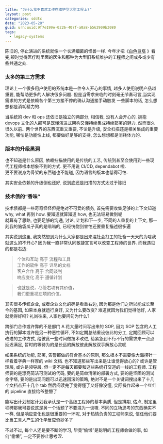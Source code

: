 ```yaml
---
title: "为什么我不喜欢工作在维护型大型工程上?"
layout: post
categories: sddtc
date: "2023-05-28"
guid: urn:uuid:9f7e199e-0226-407f-a0a8-b562909b3080
tags:
  - legacy-systems
---
```


陈旧的, 停止演进的系统就像一个长满细菌的怪兽一样. 今年才把《[白色巨塔](https://movie.douban.com/subject/2150220/)
》看完,顿时觉得医疗剧里面的医生和那种为大型旧系统维护的工程师之间或多或少有些共通之处.

### 太多的第三方需求

理论上一个很多用户使用的系统本是一件令人开心的事情, 越多人使用说明产品越重要, 能帮助更多的人解决很多问题.
但是当需求来临的时刻毫无节奏可言,当实现需求的方式是依赖各个第三方接不停的确认沟通接手动触发
一些脚本的话, 怎么想想都是消耗精力的.

当系统的 dev 和 ops 还依旧是独立的两部分, 相信我, 没有人会开心的. 拥抱 devops 文化的人那可是既懂演进式架构又懂持续集成持续部署的魅力.
然而很久很久以前.. 两个世界的东西沉重又重要,
不论是升级, 安全扫描还是相关集成的重要功能, 哪怕是功能性上线, 都要做好足够的支持, 怎么想想都是消耗体力的.

### 版本的升级黑洞

也不知道是什么原因, 依赖扫描使用的是传统的工艺, 传统到甚至会使用到一些现代工程师根本想象不到的方式. 更不用说 CI/CD, dependabot 啦.  
更不要说身为骨架的东西碰也不能碰, 因为语言的版本也低得可怕.

其实安全依赖的升级倒也还好, 说到底还是扫描的方式太过于陈旧

### 技术债的“香味”

技术债都是一些奇奇怪怪但是绝对不可爱的债务, 首先需要收集足够的上下文知道 why, what 再到 how. 要知道就算知道 how, 也无法轻易做到呢  
就算有了思路, 也要足够的沟通, 讨论, 计划和下一步, 不同的人重复的上下文, 那一刻我的脑袋瓜子真的是嗡嗡的, 已经恍惚到害怕还要重复描述很多遍

其实说到这里, 我突然想到为什么大家都是出来混社会打工的社畜一天天的为啥我就这么的不开心? 因为我一直非常认同敏捷宣言可以改变工程师的世界.
而我遇见的都是右边:

> 个体和互动 高于 流程和工具  
> 工作的软件 高于 详尽的文档  
> 客户合作 高于 合同谈判  
> 响应变化 高于 遵循计划

> 也就是说，尽管右项有其价值，  
> 我们更重视左项的价值。

其实很多传统企业, 或者企业文化的确是看重右边, 因为那是他们之所以能成长至今的基因, 如果本身就运行良好, 又为什么要改变? 难道就因为我们觉得他好,
人家就觉得好吗? 礼尚往来, 人家也要问句为什么?

跨部门合作或许靠的不是部门 A 花大量时间写出来的 SOP, 因为 SOP 包含的人工执行的脚本或许是另一种恶性循环, 不如定期总结重设彼此的分工,
定期回顾可以改进的工作方式, 给彼此一些时间做技术改进, 给紧急到不行不行的需求来一点点延迟满足, 暂时的等待为的是长远的解放彼此解放双手解放心灵呢

如果系统的功能, 部署, 告警都做的符合基本的原则, 那么根本不需要像大海捞针一样看着字典一样厚的 wiki 文档. 也不知道那些写出来是让谁觉得放心的?
或许是管理层, 或许是领导层, 但一定不是每天都要和这些系统打交道的一线的工程师. 工程师要的是漂亮简洁可测试的代码, 要的是简单清晰的部署方式,
要的是坚固的测试金字塔, 要的是出现问题可以迅速回滚的策略, 绝对不是一个关键词搜出来了十几个文档点开十几个 tab 然后阅读完了觉得懂了又好像没懂,
实际操作起来一个红红的 pipeline 直接给爷整懵了

能写出计划制定计划我承认是一个高级工程师的基本素质, 但是排期, 估点, 制定里程碑那我可要说这是另一个话题了不要混为一谈嗷. 不同的立场思考的东西确实不一样,
但是响应变化也是很重要的一环呢, 对于热情负责的工程师来说, 信任他们要比当工具人产生的化学反应奇妙多了

不过不过, 每个人还是要不断的学习, 毕竟“偷懒”是聪明的工程师会做的事, 如何“偷懒”, 一定不要停止思考涅.

